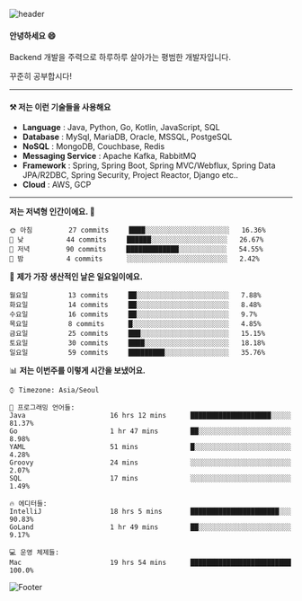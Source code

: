 ![header](https://capsule-render.vercel.app/api?type=waving&color=gradient&height=250&section=header&text=Wondeok%20Kang&fontSize=60&animation=fadeIn&fontAlignY=38&desc=a.k.a.%20Wade%2C%20Deogicorgi%20&descAlignY=61&descAlign=66&descSize=25&customColorList=4)



#### 안녕하세요 😄
Backend 개발을 주력으로 하루하루 살아가는 평범한 개발자입니다.

꾸준히 공부합시다!

<!-- blog : 

[![Velog's GitHub stats](https://velog-readme-stats.vercel.app/api/badge?name=deogicorgi)](https://velog.io/@deogicorgi)  -->

---

#### ⚒️ 저는 이런 기술들을 사용해요

- **Language** : Java, Python, Go, Kotlin, JavaScript, SQL
- **Database** : MySql, MariaDB, Oracle, MSSQL, PostgeSQL
- **NoSQL** : MongoDB, Couchbase, Redis
- **Messaging Service** : Apache Kafka, RabbitMQ
- **Framework** : Spring, Spring Boot, Spring MVC/Webflux, Spring Data JPA/R2DBC, Spring Security, Project Reactor, Django etc..
- **Cloud** : AWS, GCP
---

<!--
[![Solved.ac Profile](http://mazassumnida.wtf/api/v2/generate_badge?boj=deogicorgi)](https://solved.ac/deogicorgi/)
![alt text](https://github.com/[username]/[reponame]/blob/[branch]/image.jpg?raw=true)
--> 

<!--START_SECTION:waka-->
**저는 저녁형 인간이에요. 🦉** 

```text
🌞 아침         27 commits     ████░░░░░░░░░░░░░░░░░░░░░   16.36% 
🌆 낮　         44 commits     ██████░░░░░░░░░░░░░░░░░░░   26.67% 
🌃 저녁         90 commits     █████████████░░░░░░░░░░░░   54.55% 
🌙 밤　         4 commits      ░░░░░░░░░░░░░░░░░░░░░░░░░   2.42%

```
📅 **제가 가장 생산적인 날은 일요일이에요.** 

```text
월요일          13 commits     ██░░░░░░░░░░░░░░░░░░░░░░░   7.88% 
화요일          14 commits     ██░░░░░░░░░░░░░░░░░░░░░░░   8.48% 
수요일          16 commits     ██░░░░░░░░░░░░░░░░░░░░░░░   9.7% 
목요일          8 commits      █░░░░░░░░░░░░░░░░░░░░░░░░   4.85% 
금요일          25 commits     ███░░░░░░░░░░░░░░░░░░░░░░   15.15% 
토요일          30 commits     ████░░░░░░░░░░░░░░░░░░░░░   18.18% 
일요일          59 commits     █████████░░░░░░░░░░░░░░░░   35.76%

```


📊 **저는 이번주를 이렇게 시간을 보냈어요.** 

```text
⌚︎ Timezone: Asia/Seoul

💬 프로그래밍 언어들: 
Java                     16 hrs 12 mins      ████████████████████░░░░░   81.37% 
Go                       1 hr 47 mins        ██░░░░░░░░░░░░░░░░░░░░░░░   8.98% 
YAML                     51 mins             █░░░░░░░░░░░░░░░░░░░░░░░░   4.28% 
Groovy                   24 mins             ░░░░░░░░░░░░░░░░░░░░░░░░░   2.07% 
SQL                      17 mins             ░░░░░░░░░░░░░░░░░░░░░░░░░   1.49%

🔥 에디터들: 
IntelliJ                 18 hrs 5 mins       ██████████████████████░░░   90.83% 
GoLand                   1 hr 49 mins        ██░░░░░░░░░░░░░░░░░░░░░░░   9.17%

💻 운영 체제들: 
Mac                      19 hrs 54 mins      █████████████████████████   100.0%

```


<!--END_SECTION:waka-->

![Footer](https://capsule-render.vercel.app/api?type=waving&color=auto&height=200&section=footer&&customColorList=4)
<!--

**deogicorgi/deogicorgi** is a ✨ _special_ ✨ repository because its `README.md` (this file) appears on your GitHub profile.

Here are some ideas to get you started:

- 🔭 I’m currently working on ...
- 🌱 I’m currently learning ...
- 👯 I’m looking to collaborate on ...
- 🤔 I’m looking for help with ...
- 💬 Ask me about ...
- 📫 How to reach me: ...
- 😄 Pronouns: ...
- ⚡ Fun fact: ...
-->
